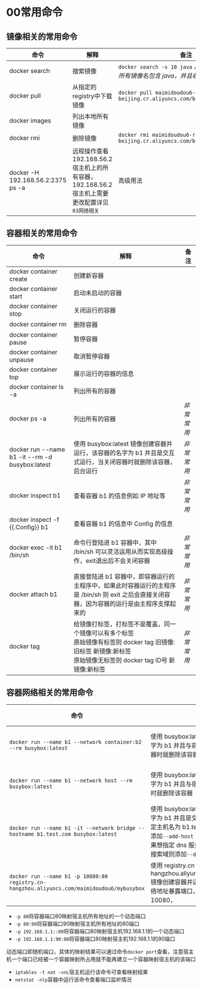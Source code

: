 # 00常用命令
## 镜像相关的常用命令
| 命令 | 解释 | 备注 |
| ----- | ----- | ----- |
| docker search | 搜索镜像 | `docker search -s 10 java` *从 Docker Hub 查找所有镜像名包含 java，并且收藏数大于10的镜像* |
| docker pull | 从指定的registry中下载镜像 | `docker pull maimidoudou6-registry.cn-beijing.cr.aliyuncs.com/base/centos:7.6.1810` |
| docker images | 列出本地所有镜像 |  |
| docker rmi | 删除镜像 | `docker rmi maimidoudou6-registry.cn-beijing.cr.aliyuncs.com/base/centos:7.6.1810` |
| docker -H 192.168.56.2:2375 ps -a | 远程操作查看192.168.56.2宿主机上的所有容器，192.168.56.2宿主机上需要更改配置详见`03网络相关` | 高级用法 |
## 容器相关的常用命令
| 命令 | 解释 | 备注 |
| ----- | ----- | ----- |
| docker container create | 创建新容器 |  |
| docker container start | 启动未启动的容器 |  |
| docker container stop | 关闭运行的容器 |  |
| docker container rm | 删除容器 |  |
| docker container pause | 暂停容器 |  |
| docker container unpause | 取消暂停容器 |  |
| docker container top | 展示运行的容器的信息 |  |
| docker container ls -a | 列出所有的容器 |  |
| docker ps -a | 列出所有的容器 | *非常常用* |
| docker run --name b1 -it --rm -d busybox:latest | 使用 busybox:latest 镜像创建容器并运行，该容器的名字为 b1 并且是交互式运行，当关闭容器时就删除该容器，后台运行 | *非常常用* |
| docker inspect b1 | 查看容器 b1 的信息例如 IP 地址等 | *非常常用* |
| docker inspect -f {{.Config}} b1 | 查看容器 b1 的信息中 Config 的信息 |  |
| docker exec -it b1 /bin/sh | 命令行登陆进 b1 容器中，其中 /bin/sh 可以灵活运用从而实现高级操作，exit退出后不会关闭容器 | *非常常用* |
| docker attach b1 | 直接登陆进 b1 容器中，即容器运行的主程序中，如果此时容器运行的主程序是 /bin/sh 则 exit 之后会直接关闭容器，因为容器的运行是由主程序支撑起来的 | *非常常用* |
| docker tag | 给镜像打标签，打标签不是覆盖，同一个镜像可以有多个标签<br>原始镜像有标签则 docker tag 旧镜像:旧标签 新镜像:新标签<br>原始镜像无标签则 docker tag ID号 新镜像:新标签 | *非常常用* |
## 容器网络相关的常用命令
| 命令 | 解释 | 备注 |
| ----- | ----- | ----- |
| `docker run --name b1 --network container:b2 --rm busybox:latest` | 使用 busybox:latest 镜像创建容器并运行，该容器的名字为 b1 并且与容器 b2 共享网络命名空间，当关闭容器时就删除该容器 | *非常常用* |
| `docker run --name b1 --network host --rm busybox:latest` | 使用 busybox:latest 镜像创建容器并运行，该容器的名字为 b1 并且与宿主机共享网络命名空间，当关闭容器时就删除该容器 | *非常常用* |
| `docker run --name b1 -it --network bridge --hostname b1.test.com busybox:latest` | 使用 busybox:latest 镜像创建容器并运行，该容器的名字为 b1 并且是交互式运行，网络模式为桥接模式并指定主机名为 b1.test.com，如果想加本地主机名解析则添加`--add-host "www.baidu.com:182.61.200.7"`，如果想指定 dns 服务器则添加`--dns 8.8.8.8`，如果想加搜索域则添加`--dns-search ilinux.io` | *非常常用* |
| `docker run --name b1 -p 10080:80 registry.cn-hangzhou.aliyuncs.com/maimidoudou6/mybusybox` | 使用 registry.cn-hangzhou.aliyuncs.com/maimidoudou6/mybusybox 镜像创建容器并运行，该容器的名字为 b1 利用 NAT 网络地址暴露端口，将容器的端口80映射宿主机端口10080， | *非常常用* |

- `-p 80`将容器端口80映射宿主机所有地址的一个动态端口
- `-p 80:90`将容器端口90映射宿主机所有地址的80端口
- `-p 192.168.1.1::80`将容器端口80映射宿主机192.168.1.1的一个动态端口
- `-p 192.168.1.1:90:80`将容器端口80映射宿主机192.168.1.1的90端口

动态端口即随机端口，具体的映射结果可以通过命令`docker port`查看，注意宿主机一个端口已经被一个容器映射所占用就不能再建立一个容器映射宿主机的该端口

- `iptables -t nat -vnL`宿主机运行该命令可查看映射结果
- `netstat -nlp`容器中运行该命令查看端口监听情况




